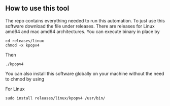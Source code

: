 ## How to use this tool

The repo contains everything needed to run this automation.
To just use this software download the file under releases. There are releases for Linux amd64 and mac amd64 architectures.
You can execute binary in place by

```
cd releases/linux
chmod +x kpopv4
```

Then

```
./kpopv4
```

You can also install this software globally on your machine without the need to chmod by using

For Linux

```
sudo install releases/linux/kpopv4 /usr/bin/
```
